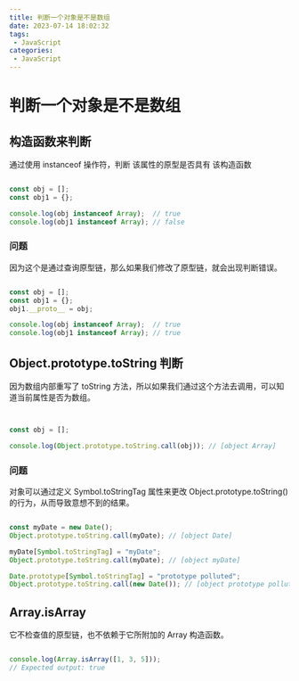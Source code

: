 ```yaml
---
title: 判断一个对象是不是数组
date: 2023-07-14 18:02:32
tags:
 - JavaScript
categories:
 - JavaScript
---
```



# 判断一个对象是不是数组

## 构造函数来判断

通过使用 instanceof 操作符，判断 该属性的原型是否具有 该构造函数


```JavaScript

const obj = [];
const obj1 = {};

console.log(obj instanceof Array);  // true
console.log(obj1 instanceof Array); // false

```

### 问题

因为这个是通过查询原型链，那么如果我们修改了原型链，就会出现判断错误。


```JavaScript

const obj = [];
const obj1 = {};
obj1.__proto__ = obj;

console.log(obj instanceof Array);  // true
console.log(obj1 instanceof Array); // true

```


## Object.prototype.toString 判断

因为数组内部重写了 toString 方法，所以如果我们通过这个方法去调用，可以知道当前属性是否为数组。

```JavaScript


const obj = [];

console.log(Object.prototype.toString.call(obj)); // [object Array]


```

### 问题

对象可以通过定义 Symbol.toStringTag 属性来更改 Object.prototype.toString() 的行为，从而导致意想不到的结果。


```JavaScript

const myDate = new Date();
Object.prototype.toString.call(myDate); // [object Date]

myDate[Symbol.toStringTag] = "myDate";
Object.prototype.toString.call(myDate); // [object myDate]

Date.prototype[Symbol.toStringTag] = "prototype polluted";
Object.prototype.toString.call(new Date()); // [object prototype polluted]


```


## Array.isArray

它不检查值的原型链，也不依赖于它所附加的 Array 构造函数。

```JavaScript

console.log(Array.isArray([1, 3, 5]));
// Expected output: true

```





